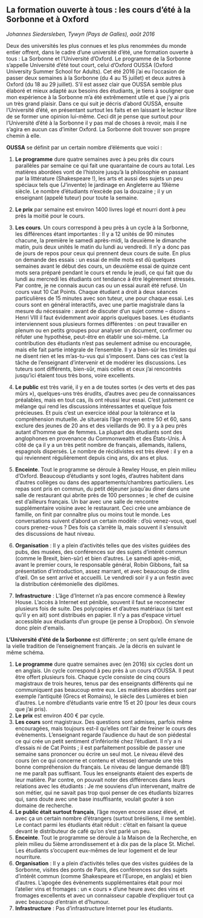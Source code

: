 
## La formation ouverte à tous : les cours d’été à la Sorbonne et à Oxford

*Johannes Siedersleben, Tywyn (Pays de Galles), août 2016*

Deux des universités les plus connues et les plus renommées du monde entier offrent, dans le cadre
d’une université d’été, une formation ouverte à tous : La Sorbonne et l’Université d’Oxford. 
Le programme de la Sorbonne s’appelle Université d’été tout court, 
celui d’Oxford OUSSA (Oxford University Summer School for Adults). 
Cet été 2016 j’ai eu l’occasion de passer deux semaines à la Sorbonne
(du 4 au 15 juillet) et deux autres à Oxford (du 18 au 29 juillet). S’il est assez clair que
OUSSA semble plus élaboré et mieux adapté aux besoins des étudiants, je tiens à souligner que mon
expérience à la Sorbonne m’a été extrêmement utile et que j’y ai pris un très grand plaisir. Dans ce
qui suit je décris d’abord OUSSA, ensuite l’Université d’été, en
présentant surtout les faits et en laissant le lecteur libre de se former une opinion lui-même. Ceci dit
je pense que surtout pour l’Université d’été à la Sorbonne il y pas mal de choses à revoir, mais il ne
s’agira en aucun cas d’imiter Oxford. La Sorbonne doit trouver son propre chemin à elle.

**OUSSA** se définit par un certain nombre d’éléments que voici :

1) **Le programme** dure quatre semaines avec à peu près dix cours parallèles par semaine ce qui fait
une quarantaine de cours au total. Les matières abordées vont de l’histoire jusqu’à la philosophie
en passant par la littérature (Shakespeare !), les arts et aussi des sujets un peu spéciaux tels que
(J’invente) le jardinage en Angleterre au 19ième siècle. Le nombre d’étudiants n’excède pas la douzaine ; 
il y un enseignant (appelé tuteur) pour toute la semaine.

2) **Le prix** par semaine est environ 1400 livres logé et nourri dont à peu près la moitié pour le cours.

3) **Les cours**. Un cours correspond à peu près à un cycle à la Sorbonne, les différences étant importantes : 
Il y a 12 unités de 90 minutes chacune, la première le samedi après-midi, la deuxième le
dimanche matin, puis deux unités le matin du lundi au vendredi. Il n’y a donc pas de jours de repos pour 
ceux qui prennent deux cours de suite. En plus on demande des essais : un essai de
mille mots est dû quelques semaines avant le début des cours, un deuxième essai de quinze cent
mots sera préparé pendant le cours et rendu le jeudi, ce qui fait que du lundi au mercredi les 
étudiants ont tendance à être légèrement stressés. Par contre, je ne connais aucun cas ou un essai
aurait été refusé. Un cours vaut 10 Cat Points. Chaque étudiant a droit à deux séances 
particulières de 15 minutes avec son tuteur, une pour chaque essai. Les cours sont en général 
interactifs, avec une partie magistrale dans la mesure du nécessaire : avant de discuter d’un sujet
comme – disons – Henri VIII il faut évidemment avoir appris quelques bases. Les étudiants 
interviennent sous plusieurs formes différentes : on peut travailler en plenum ou en petits
groupes pour analyser un document, confirmer ou réfuter une hypothèse, peut-être en établir
une soi-même. La contribution des étudiants n’est pas seulement admise ou encouragée, mais
elle fait partie intégrale de l’ensemble. Il y a bien-sûr les timides qui ne disent rien et 
les m’as-tu-vus qui s’imposent. Dans ces cas c’est la tâche de l’enseignant d’intervenir et 
de modérer les discussions. Les tuteurs sont différents, bien-sûr, mais celles et 
ceux j’ai rencontrés jusqu’ici étaient tous très bons, voire excellents.

4) **Le public** est très varié, il y en a de toutes sortes (« des verts et des pas mûrs »), quelques-uns
très érudits, d’autres avec peu de connaissances préalables, mais en tout cas, ils ont réussi leur
essai. C’est justement ce mélange qui rend les discussions intéressantes et quelque fois précieuses. Et puis c’est un exercice idéal pour la tolérance et la compréhension mutuelle. Je situerais l’âge moyen entre 50 et 60, sans exclure des jeunes de 20 ans et des vieillards de 90. Il y a à
peu près autant d’homme que de femmes. La plupart des étudiants sont des anglophones en
provenance du Commonwealth et des États-Unis. À côté de ça il y a un très petit nombre de français, allemands, italiens, espagnols dispersés. Le nombre de récidivistes est très élevé : il y en a
qui reviennent régulièrement depuis cinq ans, dix ans et plus.

5) **Enceinte**. Tout le programme se déroule à Rewley House, en plein milieu d’Oxford. Beaucoup
d’étudiants y sont logés, d’autres habitent dans d’autres collèges ou dans des appartements/chambres particuliers. Les repas sont pris en commun, du petit déjeuner jusqu’au diner
dans une salle de restaurant qui abrite près de 100 personnes ; le chef de cuisine est d’ailleurs
français. Un bar avec une salle de rencontre supplémentaire voisine avec le restaurant. Ceci crée
une ambiance de famille, on finit par connaître plus ou moins tout le monde. Les conversations
suivent d’abord un certain modèle : d’où venez-vous, quel cours prenez-vous ? 
Des fois ça s’arrête là, mais souvent il s’ensuivit des discussions de haut niveau.

6) **Organisation** : Il y a plein d’activités telles que des visites guidées des pubs, des musées, des conférences sur des sujets d’intérêt commun (comme le Brexit, bien-sûr) et bien d’autres. Le samedi
après-midi, avant le premier cours, le responsable général, Robin Gibbons, fait sa présentation
d’introduction, assez marrant, et avec beaucoup de clins d’œil. On se sent arrivé et accueilli. Le
vendredi soir il y a un festin avec la distribution cérémonielle des diplômes.

7) **Infrastructure** : L’âge d’Internet n’a pas encore commencé à Rewley House. L’accès à Internet
est pénible, souvent il faut se reconnecter plusieurs fois de suite. 
Des polycopies et d’autres matériaux (si tant est qu’il y en ait) sont distribués en papier. 
Il n’y a pas d’espace virtuel accessible aux étudiants d’un groupe (je pense à Dropbox). On s’envoie donc plein d'emails.


**L’Université d’été de la Sorbonne** est différente ; on sent qu’elle émane de la vielle tradition 
de l’enseignement français. Je la décris en suivant le même schéma.

1) **Le programme** dure quatre semaines avec (en 2016) six cycles dont un en anglais. 
Un cycle correspond à peu près à un cours d’OUSSA. Il peut être offert plusieurs fois. Chaque cycle consiste
de cinq cours magistraux de trois heures, tenus par des enseignants différents qui 
ne communiquent pas beaucoup entre eux. Les matières abordées sont par exemple 
l’antiquité (Grecs et Romains), le siècle des Lumières et bien d’autres. Le nombre d’étudiants 
varie entre 15 et 20 (pour les deux cours que j’ai pris).
2) **Le prix** est environ 400 € par cycle.
3) **Les cours** sont magistraux. Des questions sont admises, parfois même encouragées, 
mais toujours est-il qu’elles ont l’air de freiner le cours des évènements. L’enseignant regarde l’audience
du haut de son piédestal ce qui crée un petit sentiment d’infériorité chez l’étudiant. Il n’y a ni
d’essais ni de Cat Points ; il est parfaitement possible de passer une semaine sans prononcer ou
écrire un seul mot. Le niveau élevé des cours (en ce qui concerne et contenu et vitesse) demande
une très bonne compréhension du français. Le niveau de langue demandé (B1) ne me paraît pas
suffisant. Tous les enseignants étaient des experts de leur matière. Par contre, on pouvait noter
des différences dans leurs relations avec les étudiants : Je me souviens d’un intervenant, maître
de son métier, qui ne savait pas trop quoi penser de ces étudiants bizarres qui, sans doute avec
une base insuffisante, voulait gouter à son domaine de recherche.
4) **Le public était surtout français**, l’âge moyen encore assez élevé, et avec ça un certain nombre
d’étrangers (surtout brésiliens, il me semble). Le contact parmi les étudiants était réduit : c’était
en faisant la queue devant le distributeur de café qu’on s’est parlé un peu.
5) **Enceinte**. Tout le programme se déroule à la Maison de la Recherche, en plein milieu du 
5ième arrondissement et à dix pas de la place St. Michel. Les étudiants s’occupent eux-mêmes de leur 
logement et de leur nourriture.
6) **Organisation** : Il y a plein d’activités telles que des visites guidées de la Sorbonne, visites des
ponts de Paris, des conférences sur des sujets d’intérêt commun (comme Shakespeare et l’Europe, en anglais) 
et bien d’autres. L’apogée des évènements supplémentaires était pour moi l’atelier vins et fromages : 
un « cours » d’une heure avec des vins et fromages excellents et avec
un connaisseur capable d’expliquer tout ça avec beaucoup d’entrain et d’humour.
7) **Infrastructure** : Pas d’infrastructure Internet pour les étudiants.